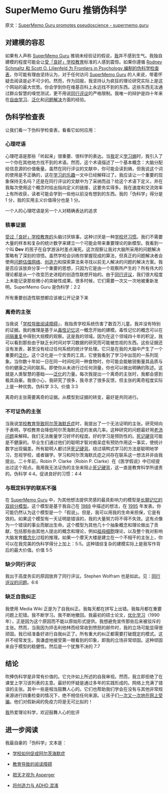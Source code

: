 # SuperMemo Guru 推销伪科学

原文：[SuperMemo Guru promotes pseudoscience - supermemo.guru](https://supermemo.guru/wiki/SuperMemo_Guru_promotes_pseudoscience)

## 对建模的容忍

如果有人声称 [SuperMemo Guru](https://supermemo.guru/wiki/SuperMemo_Guru) 推销未经验证的假说，[我](https://supermemo.guru/wiki/Piotr_Wozniak)并不感到生气。我独自建模的程度可能会让[受「良好」学校教育](https://supermemo.guru/wiki/Well-schooled)标准的人感到震惊。如果你遵循 [Rodney Schmaltz 和 Scott O. Lilienfeld 为 Frontiers in Psychology 编制的伪科学检查表](https://www.frontiersin.org/articles/10.3389/fpsyg.2014.00336/full)，你可能有理由坚持认为，对于任何访问 [SuperMemo Guru](https://supermemo.guru/wiki/SuperMemo_Guru) 的人来说，带着怀疑去阅读是必不可少的。然而，作为回报，我坚持认为疯狂的理论研究实际上是这个网站的最大优势。你会学到你在维基百科上永远找不到的东西。这些东西无法通过群众智慧的嗅觉测试，更不用说[同行评议](https://supermemo.guru/wiki/Peer_review)的严格限制。我唯一的辩护是四十年来在[自由学习](https://supermemo.guru/wiki/Free_learning)、[泛化](https://supermemo.guru/wiki/Generalization)和[问题解决](https://supermemo.guru/wiki/Problem_solving)方面的经验。

## 伪科学检查表

让我们看一下伪科学检查表，看看它如何应用：

### 心理呓语

心理呓语是那些「听起来」很重要、很科学的表达。当[我](https://supermemo.guru/wiki/Piotr_Wozniak)定义[学习熵](https://supermemo.guru/wiki/Learntropy)时，我引入了一个你在其他地方找不到的术语。然而，这个术语描述了一个基本概念：大脑分配给信息源的价值衡量。虽然在同行评议的文献中，你可能会读到熵，但我说这个词的使用是不正确的，这在[学习的乐趣](https://supermemo.guru/wiki/Pleasure_of_learning)一文中已经解释过了。我应该让一个重要的现象保持无名吗？还是在同行评议的文献中为了采纳而战？给这个术语下定义，并在我每次使用这个概念时给出指向定义的链接，这要务实得多。我在速度和交流效率上有所收获，读者可能会学到一些他以前没有想到的东西。我的「伪科学」得分是 1 分，我的实用主义价值得分也是 1 分。

一个人的心理呓语是另一个人对精确表达的追求

### 轶事证据

[受过「良好」学校教育的](https://supermemo.guru/wiki/Well-schooled)头脑讨厌轶事。这种讨厌是一种[学校坏习惯](https://supermemo.guru/wiki/Bad_school_habit)。我们不需要大量的样本和复杂的统计数字来建立一个可能会带来重要理论的新模型。我看到一个叫 **Dev** 的孩子在自学游泳时差点淹死。这次观察让我对大脑所采用的问题解决策略有了深刻的领悟。虽然学校会训练你掌握现成的算法，但真正的问题解决者会使用[问题估值网络](https://supermemo.guru/wiki/Problem_valuation_network)、[创造力](https://supermemo.guru/wiki/Creativity)和探索算法来寻找以前无人解决的问题的解决方案。我是否应该放弃分享一个重要的思想，只因为它是由一个观察所产生的？所有伟大的理论都是从一个改变历史进程的创造性联想开始的。由于[同行评议](https://supermemo.guru/wiki/Peer_review)，我们很大程度上未能记录那些微小的突破性成果。很多时候，它们需要一次又一次地被重新发明。SuperMemo Guru 是伪科学：2:2

所有重要创造性联想都应该被公开记录下来

### 离奇的主张

当我说「[学校导致阅读障碍](https://supermemo.guru/wiki/Educational_dyslexia)」，我指责学校系统伤害了数百万儿童。我并没有特别的证据。我的推理是基于从[毒性记忆](https://supermemo.guru/wiki/Toxic_memory)这一概念开始的建模。毒性记忆的概念可以在[间隔重复](https://supermemo.guru/wiki/Spaced_repetition)中得到大规模的观察。这是我的领域。因为在这个领域四十年的积淀，我可以看到那些由于缺乏长时间对学习数据的研究而可能被忽视的东西。这些证据还没有发表，甚至没有经过任何系统的统计学处理。它只是在我的大脑中产生了一个重要的[泛化](https://supermemo.guru/wiki/Generalization)。这个泛化是一个宝贵的工具，它使我看到了学习中出现的一系列现象。当你数十年如一日在同一时间吃同一种食物时，你可能会能敏锐衡量其品质与你的健康之间的联系。即使你从未进行过任何测量，你也可以做出明确的陈述。这就是人类智慧的基础——[泛化](https://supermemo.guru/wiki/Generalization)的力量。每次我提出一个离奇的主张时，我都会感到极其自豪。我很小心，我研究了很多，我寻求了很多反馈，但主张的离奇程度实际上是一种优势。伪科学 3:3。价值 3:3

离奇的主张需要离奇的证据。从模型到证据的转变，最好是共同进行。

### 不可证伪的主张

当我说[学校教育导致阿尔茨海默氏症](https://supermemo.guru/wiki/How_schools_can_contribute_to_Alzheimer's_disease)时，我提出了一个无法证明的主张。研究倾向于表明，学校教育会降低阿尔茨海默氏症的发病几率。这种研究的问题最好用[老汤问题](https://supermemo.guru/wiki/Old_soup_problem)来解释。我们无法衡量学习好坏的程度。好的学习是预防性的。[死记硬背](https://supermemo.guru/wiki/Cramming)可能是不健康的。毕业生们通过他们的聪明才智对痴呆症有预防作用这一事实，使统计数字出现偏差。所有聪明人都讨厌[死记硬背](https://supermemo.guru/wiki/Cramming)。绕过填鸭式学习的方法是聪明地学习，忽视学校，或者辍学。学习和阿尔茨海默氏症之间存在联系这一想法并非由我提出。二十年前，Robin P. Clarke（Robin P. Clarke）在《医学假说》中已经提出过这个观点。我用我无法证伪的主张来阻止[死记硬背](https://supermemo.guru/wiki/Cramming)，这一直是教育科学所谴责的。伪科学 4:4。促进良好的习惯：4:4

### 与既定科学的联系不强

在 [SuperMemo Guru](https://supermemo.guru/wiki/SuperMemo_Guru) 中，为其他想法提供灵感的最具影响力的模型是[长期记忆的双组分模型](https://supermemo.guru/wiki/Two_component_model_of_long-term_memory)。这个模型是基于我自己在 [1988](https://supermemo.guru/wiki/Optimization_of_learning) 中描述的想法，在 [1995](https://supermemo.guru/wiki/ANE1995) 年发表。你可能仍然认为这个模型是一个「假说」。但是，我可以用我的生命来担保，它是有效的。如果这个模型有一天证明是错误的，我的大量努力将不得不失效。这有点像为一个错误的事业而献出生命。这个模型为其他几十个抽象概念和理论做出了贡献，包括那些由其他人提出的概念和理论，例如[祖母细胞](https://supermemo.guru/wiki/Grandmother_cell)理论，以及整个我对影响大脑发育[概念化](https://supermemo.guru/wiki/Conceptualization)过程的推理。如果一个摩天大楼是建立在一个不相干的主张上，你可以在我完美的伪科学得分上加上：5:5。这种错综复杂的建模实际上是我写作背后的最大价值。价值 5:5

### 缺少同行评议

我出于高度务实的原因放弃了同行评议。Stephen Wolfram 也是如此。见：[同行评议的问题](https://supermemo.guru/wiki/Problem_with_peer_review)。6:6

### 缺乏自我纠正

我使用 Media Wiki 正是为了自我纠正。我每天都在拼写上出错。我每月都在重要问题上犯错。我不断学习。我不断地撤回。我最初的硕士论文，[优化学习](https://supermemo.guru/wiki/Optimization_of_learning)（1990 年），正是因为这个原因而不能以原始形式提供。我想避免宣传那些后来被驳斥的主张。然而，当我因为抨击利他林而经常收到愤怒的邮件时，我的立场可能显得很顽固。我已经准备好进行自我纠正了。所有重大的纠正都需要打破既定的模式。这并不经常发生。我谦虚地接受第一眼看到的印象，即我的立场非常顽固。这种顽固来自于模型的稳健性。然后是一个犹豫不决的 7:7

## 结论

吹捧伪科学是非常有价值的。它允许如上所述的自我审视。然而，我立即拒绝了在课堂上学习该列表的主意。最好的怀疑是通过多年的实践形成的。网络上充满了错误的主张。其中一些是相当鼓舞人心的。它们也帮助我们学会在没有与其他非常规来源进行四重检查的情况下，绝不相信任何来源。让孩子们[一次又一次地在网上受骗](https://supermemo.guru/wiki/Myth:_School_prevents_pseudoscientific_thinking)。他们对假新闻的免疫力将是无可比拟的！

[我](https://supermemo.guru/wiki/Piotr_Wozniak)热爱理论科学，欢迎鼓舞人心的批评

## 进一步阅读

我最自豪的「伪科学」文本是：

- [学校如何促成阿尔茨海默症](https://supermemo.guru/wiki/How_schools_can_contribute_to_Alzheimer's_disease)

- [教育导致的阅读障碍](https://supermemo.guru/wiki/Educational_dyslexia)

- [把天才视为 Asperger](https://supermemo.guru/wiki/Trading_genius_for_Asperger)

- [将创造力与 ADHD 混淆](https://supermemo.guru/wiki/Confusing_creativity_with_ADHD)